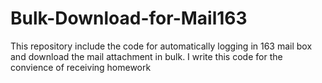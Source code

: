 # Bulk-Download-for-Mail163
This repository include  the code for automatically logging in 163 mail box and download the mail attachment in bulk.  I write this code for the convience of  receiving homework
